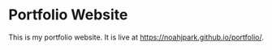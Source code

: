 # Portfolio Website
This is my portfolio website. It is live at https://noahjpark.github.io/portfolio/.
